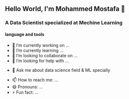## Hello World, I'm Mohammed Mostafa 👋
### A Data Scientist specialized at Mechine Learning
#### language and tools
- 🔭 I’m currently working on ...
- 🌱 I’m currently learning ...
- 👯 I’m looking to collaborate on ...
- 🤔 I’m looking for help with ...
* 💬 Ask me about data science field & ML specially 
- 📫 How to reach me: ...
- 😄 Pronouns: ...
- ⚡ Fun fact: ...
